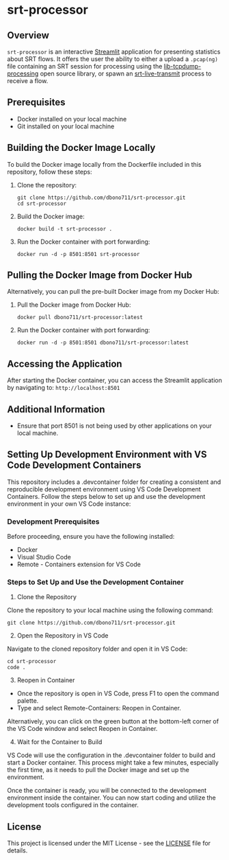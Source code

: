 # srt-processor

## Overview

```srt-processor``` is an interactive [Streamlit](https://streamlit.io/) application for presenting statistics about SRT flows. It offers the user the ability to either a upload a ```.pcap(ng)``` file containing an SRT session for processing using the [lib-tcpdump-processing](https://github.com/mbakholdina/lib-tcpdump-processing) open source library, or spawn an [srt-live-transmit](https://github.com/Haivision/srt/blob/master/docs/apps/srt-live-transmit.md) process to receive a flow.

## Prerequisites

- Docker installed on your local machine
- Git installed on your local machine

## Building the Docker Image Locally

To build the Docker image locally from the Dockerfile included in this repository, follow these steps:

1. Clone the repository:

    ```shell
    git clone https://github.com/dbono711/srt-processor.git
    cd srt-processor
    ```

2. Build the Docker image:

    ```shell
    docker build -t srt-processor .
    ```

3. Run the Docker container with port forwarding:

    ```shell
    docker run -d -p 8501:8501 srt-processor
    ```

## Pulling the Docker Image from Docker Hub

Alternatively, you can pull the pre-built Docker image from my Docker Hub:

1. Pull the Docker image from Docker Hub:

    ```shell
    docker pull dbono711/srt-processor:latest
    ```

2. Run the Docker container with port forwarding:

    ```shell
    docker run -d -p 8501:8501 dbono711/srt-processor:latest
    ```

## Accessing the Application

After starting the Docker container, you can access the Streamlit application by navigating to: ```http://localhost:8501```

## Additional Information

- Ensure that port 8501 is not being used by other applications on your local machine.

## Setting Up Development Environment with VS Code Development Containers

This repository includes a .devcontainer folder for creating a consistent and reproducible development environment using VS Code Development Containers. Follow the steps below to set up and use the development environment in your own VS Code instance:

### Development Prerequisites

Before proceeding, ensure you have the following installed:

- Docker
- Visual Studio Code
- Remote - Containers extension for VS Code

### Steps to Set Up and Use the Development Container

1. Clone the Repository

Clone the repository to your local machine using the following command:

```git clone https://github.com/dbono711/srt-processor.git```

2. Open the Repository in VS Code

Navigate to the cloned repository folder and open it in VS Code:

```shell
cd srt-processor
code .
```

3. Reopen in Container

- Once the repository is open in VS Code, press F1 to open the command palette.
- Type and select Remote-Containers: Reopen in Container.

Alternatively, you can click on the green button at the bottom-left corner of the VS Code window and select Reopen in Container.

4. Wait for the Container to Build

VS Code will use the configuration in the .devcontainer folder to build and start a Docker container. This process might take a few minutes, especially the first time, as it needs to pull the Docker image and set up the environment.

Once the container is ready, you will be connected to the development environment inside the container. You can now start coding and utilize the development tools configured in the container.

## License

This project is licensed under the MIT License - see the [LICENSE](LICENSE) file for details.
